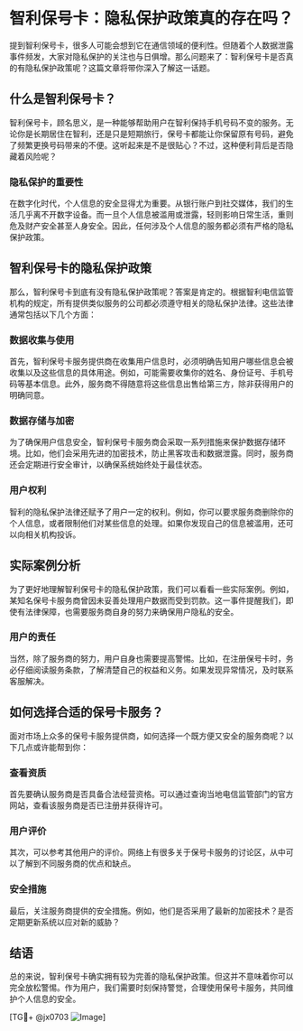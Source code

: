# 智利保号卡：隐私保护政策真的存在吗？

提到智利保号卡，很多人可能会想到它在通信领域的便利性。但随着个人数据泄露事件频发，大家对隐私保护的关注也与日俱增。那么问题来了：智利保号卡是否真的有隐私保护政策呢？这篇文章将带你深入了解这一话题。

## 什么是智利保号卡？

智利保号卡，顾名思义，是一种能够帮助用户在智利保持手机号码不变的服务。无论你是长期居住在智利，还是只是短期旅行，保号卡都能让你保留原有号码，避免了频繁更换号码带来的不便。这听起来是不是很贴心？不过，这种便利背后是否隐藏着风险呢？

### 隐私保护的重要性

在数字化时代，个人信息的安全显得尤为重要。从银行账户到社交媒体，我们的生活几乎离不开数字设备。而一旦个人信息被滥用或泄露，轻则影响日常生活，重则危及财产安全甚至人身安全。因此，任何涉及个人信息的服务都必须有严格的隐私保护政策。

## 智利保号卡的隐私保护政策

那么，智利保号卡到底有没有隐私保护政策呢？答案是肯定的。根据智利电信监管机构的规定，所有提供类似服务的公司都必须遵守相关的隐私保护法律。这些法律通常包括以下几个方面：

### 数据收集与使用

首先，智利保号卡服务提供商在收集用户信息时，必须明确告知用户哪些信息会被收集以及这些信息的具体用途。例如，可能需要收集你的姓名、身份证号、手机号码等基本信息。此外，服务商不得随意将这些信息出售给第三方，除非获得用户的明确同意。

### 数据存储与加密

为了确保用户信息安全，智利保号卡服务商会采取一系列措施来保护数据存储环境。比如，他们会采用先进的加密技术，防止黑客攻击和数据泄露。同时，服务商还会定期进行安全审计，以确保系统始终处于最佳状态。

### 用户权利

智利的隐私保护法律还赋予了用户一定的权利。例如，你可以要求服务商删除你的个人信息，或者限制他们对某些信息的处理。如果你发现自己的信息被滥用，还可以向相关机构投诉。

## 实际案例分析

为了更好地理解智利保号卡的隐私保护政策，我们可以看看一些实际案例。例如，某知名保号卡服务商曾因未妥善处理用户数据而受到罚款。这一事件提醒我们，即使有法律保障，也需要服务商自身的努力来确保用户隐私的安全。

### 用户的责任

当然，除了服务商的努力，用户自身也需要提高警惕。比如，在注册保号卡时，务必仔细阅读服务条款，了解清楚自己的权益和义务。如果发现异常情况，及时联系客服解决。

## 如何选择合适的保号卡服务？

面对市场上众多的保号卡服务提供商，如何选择一个既方便又安全的服务商呢？以下几点或许能帮到你：

### 查看资质

首先要确认服务商是否具备合法经营资格。可以通过查询当地电信监管部门的官方网站，查看该服务商是否已注册并获得许可。

### 用户评价

其次，可以参考其他用户的评价。网络上有很多关于保号卡服务的讨论区，从中可以了解到不同服务商的优点和缺点。

### 安全措施

最后，关注服务商提供的安全措施。例如，他们是否采用了最新的加密技术？是否定期更新系统以应对新的威胁？

## 结语

总的来说，智利保号卡确实拥有较为完善的隐私保护政策。但这并不意味着你可以完全放松警惕。作为用户，我们需要时刻保持警觉，合理使用保号卡服务，共同维护个人信息的安全。

[TG💪+ @jx0703 ![Image](https://github.com/user-attachments/assets/dbca1d08-cadb-493c-b0ec-ad6f7a83f270)]
